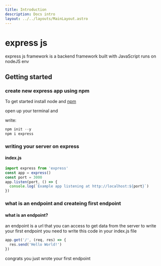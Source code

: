 ```yaml
---
title: Introduction
description: Docs intro
layout: ../../layouts/MainLayout.astro
---
```


# express js

express js framework is a backend framework built with JavaScript runs on nodeJS env

## Getting started

### create new express app using npm


To get started install node and  [npm](https://nodejs.org/en "nodejs")

open up your terminal and

write:

```js
npm init --y
npm i express
```

### writing your server on express
#### index.js
```js
import express from 'express'
const app = express()
const port = 3000
app.listen(port, () => {
  console.log(`Example app listening at http://localhost:${port}`)
})
```




### what is an endpoint and  createing first endpoint

#### what is an endpoint?

an endpoint is a url that you can access to get data from the server
to write your first endpoint you need to write this code in your index.js file

```js
app.get('/', (req, res) => {
  res.send('Hello World!')
})

```
congrats you just wrote your first endpoint


